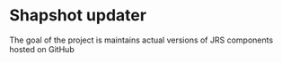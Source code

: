 # Shapshot updater 
The goal of the project is maintains actual versions of JRS components hosted on GitHub
